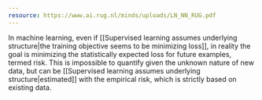 ```yaml
---
resource: https://www.ai.rug.nl/minds/uploads/LN_NN_RUG.pdf
---
```


In machine learning, even if [[Supervised learning assumes underlying structure|the training objective seems to be minimizing loss]], in reality the goal is minimizing the statistically expected loss for future examples, termed risk. This is impossible to quantify given the unknown nature of new data, but can be [[Supervised learning assumes underlying structure|estimated]] with the empirical risk, which is strictly based on existing data.